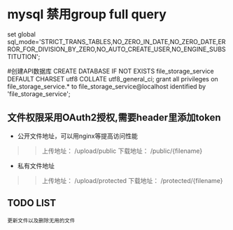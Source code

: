 
# mysql 禁用group full query
set global sql_mode='STRICT_TRANS_TABLES,NO_ZERO_IN_DATE,NO_ZERO_DATE,ERROR_FOR_DIVISION_BY_ZERO,NO_AUTO_CREATE_USER,NO_ENGINE_SUBSTITUTION';

#创建API数据库
CREATE DATABASE IF NOT EXISTS file_storage_service DEFAULT CHARSET utf8 COLLATE utf8_general_ci;
grant all privileges on file_storage_service.* to file_storage_service@localhost identified by 'file_storage_service';

## 文件权限采用OAuth2授权,需要header里添加token
* 公开文件地址，可以用nginx等提高访问性能
>> 上传地址： /upload/public
>> 下载地址： /public/{filename}
* 私有文件地址
>> 上传地址： /upload/protected
>> 下载地址： /protected/{filename}

## TODO LIST
````
更新文件以及删除无用的文件
`````